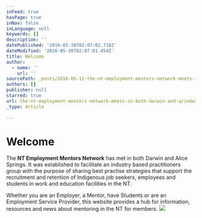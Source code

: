```yaml
---
inFeed: true
hasPage: true
inNav: false
inLanguage: null
keywords: []
description: ''
datePublished: '2016-05-30T02:07:02.718Z'
dateModified: '2016-05-30T02:07:01.454Z'
title: Welcome
author:
  - name: ''
    url: ''
sourcePath: _posts/2016-05-12-the-nt-employment-mentors-network-meets-in-both-darwin-and-a.md
authors: []
publisher: null
starred: true
url: the-nt-employment-mentors-network-meets-in-both-darwin-and-a/index.html
_type: Article

---
```

# Welcome

The **NT Employment Mentors Network** has met in both Darwin and Alice Springs. It was established to facilitate an industry based practitioners group with the purpose of sharing best practise strategies that support the recruitment and retention of Indigenous job seekers, employees and students in work and education facilities in the NT.

Whether you are an Employer, a Mentor, have Students or are an Employment Service Provider, this website provides a hub for information, resources and news about mentoring in the NT for members.
![](https://s3-us-west-2.amazonaws.com/the-grid-img/p/c4baf501c6f7dd51c62151aac4538f510c35ec78.png)